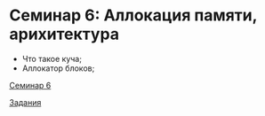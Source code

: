 # Семинар 6: Аллокация памяти, арихитектура

- Что такое куча;
- Аллокатор блоков;

[Семинар 6](https://gitlab.se.ifmo.ru/programming-languages/cse-programming-languages-fall-2023/main/-/tree/master/seminar-6)

[Задания](./exercises.md)
